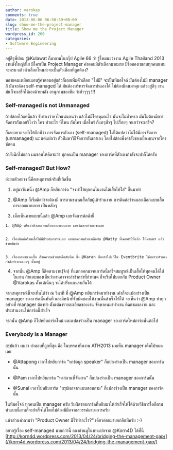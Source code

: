 ```yaml
---
author: varokas
comments: true
date: 2013-06-06 06:50:59+00:00
slug: show-me-the-project-manager
title: Show me the Project Manager
wordpress_id: 260
categories:
- Software Engineering
---
```


อยู่ดีๆพี่ปอม @Kulawat ก็มาถามในกรุ๊ป Agile 66 ว่า รู้ไหมนะว่างาน Agile Thailand 2013 งานตั้งใหญ่เนี่ย มีใครเป็น Project Manager คำตอบมีตัวเลือกมากมาย มีชื่อของเซเลบทุกคนแทบจะครบ แล้วตัวเลือกไหนล่ะจะเป็นตัวเลือกที่ถูกต้อง?

หลายคนเหมือนแอบรู้คำตอบอยู่แล้วก็เลยเพิ่มตัวเลือก "ไม่มี" จะเป็นทีมอไจล์ มันต้องไม่มี manager สิ มันจะต้อง self-managed ได้ มันต้องบริหารจัดการกันเองได้ ไม่ต้องมีคนมาคุม แล้วอยู่ดีๆ งานมันก็จะเสร็จได้เองด้วยพลัง อานุภาพของทีม ว่ะฮ่าๆๆๆ !!!


### Self-managed is not Unmanaged


ถ้าปล่อยไว้แค่นี้แล้ว รับรองว่าคาใจแน่นอนว่า แล้วไม่มีใครคุมอะไร มันจะไม่มั่วหรอ มันไม่ต้องมีการจัดการกันเลยรึไงว่า ใคร ทำอะไร ที่ไหน กับใคร เมื่อไหร่ ก็แถๆมั่วๆ ไปเรื่อยๆ จนกว่าจะเสร็จ?

ก็เลยอยากจะย้ำให้อีกทีว่า การจัดการตัวเอง​ (self-managed) ไม่ได้แปลว่าไม่ได้มีการจัดการ (unmanaged) นะ แต่แปลว่า ตัวทีมหาวิธีจัดการกันเอาเอง โดยไม่ต้องพึ่งคำสั่งของเบื้องบนจากใครซักคน

ถ้ายังนึกไม่ออก ผมชอบให้คิดซะว่า ทุกคนเป็น manager ของการ์ดที่ตัวเองกำลังจะทำก็ได้ครับ


### Self-managed? But How?


อ่ะยกตัวอย่าง นี่คือเหตุการณ์จริงที่เกิดขึ้น



	
  1. อยู่มาวันหนึ่ง @Amp ก็หยิบการ์ด "จงทำให้ทุกคนในงานได้เสื้อไปใส่" ขึ้นมาทำ

	
  2. @Amp ก็เริ่มคิดว่าจะต้องมี การถามขนาดเสื้อกับผู้เข้าร่วมงาน การติดต่อร้านและเลือกแบบเสื้อ การออกแบบลาย เป็นหลักๆ

	
  3. เมื่อเห็นภาพแบบนี้แล้ว @Amp เลยจัดการต่อดังนี้

	
    1. @Amp เห็นว่าตัวเองเทพเรื่องออกแบบลาย เลยจัดการทำเองซะเลย

	
    2. เรื่องติดต่อร้านเสื้อไม่มีประสบการณ์เลย เลยขอความช่วยเหลือกับ @Natty ที่เคยทำปีที่แล้ว ให้มาแพร์ แล้วช่วยกันทำ

	
    3. เรื่องถามขนาดเสื้อ ก็ขอความช่วยเหลือกับทีม ซึ่ง @Karan ก็อาสาไปแก้ใน Eventbrite ให้เพราะตัวเองกำลังทำงานแถวๆ นั้นอยู่




	
  4. จากนั้น @Amp ก็ติดตามงาน(จิก) ที่แตกออกมาจนการ์ดนี้เสร็จสมบูรณ์เป็นเสื้อให้ทุกคนได้ใส่ในงาน ถ้าแอบมองเห็นว่างานอาจจะล่าช้ากว่าที่กำหนด ก็จะรีบไปบอกกับ Product Owner @Varokas ตั้งแต่เนิ่นๆ จะได้ปรับแผนรบกันได้


จากเหตุการณ์นี้จะเห็นได้ว่า ณ วินาที ที่ @Amp หยิบการ์ดมาทำงาน เค้าก็จะแปลงร่างเป็น manager ของการ์ดนั้นทันที​ และมีหน้าที่รับผิดชอบให้งานนั้นสำเร็จให้ได้ จะเห็นว่า @Amp ทำทุกอย่างที่ manager ต้องทำ ตั้งแต่ลงรายละเอียดของงาน จัดหาคนมาทำงาน ติดตามผลงาน และประสานงานให้การ์ดนี้สำเร็จ

จากนั้น @Amp ก็ไปหยิบการ์ดใหม่ และแปลงร่างเป็น manager ของการ์ดใหม่การ์ดนั้นต่อไป


### Everybody is a Manager


สรุปแล้ว ผมว่า คำตอบที่ถูกที่สุด คือ ในบรรดาทีมงาน ATH2013 ผมเห็น manager เต็มไปหมดเลย



	
  * @Attapong เวลาไปหยิบการ์ด "หาข้อมูล speaker" ก็แปลงร่างเป็น manager ของการ์ดนั้น

	
  * @Pam เวลาไปหยิบการ์ด "หาสถานที่จัดงาน" ก็แปลงร่างเป็น manager ของการ์ดนั้น

	
  * @Sunai เวลาไปหยิบการ์ด "สรุปผลจากแบบสอบถาม" ก็แปลงร่างเป็น manager ของการ์ดนั้น


ในทีมอไจล์​ ทุกคนเป็น manager ครับ รับผิดชอบการ์ดที่หยิบมาให้สำเร็จให้ได้ด้วยวิธีการใดก็ตาม ทำแบบนี้งานก็จะสำเร็จได้โดยไม่ต้องมีมือจากสวรรค์มาบงการครับ

แล้วส่วนคำถามว่า "Product Owner มีไว้ทำอะไร?" เดี๋ยวค่อยมาบอกอีกทีครับ :-)

อยากรู้เรื่อง self-managed มากกว่านี้ ลองอ่านดูในบทแปลจาก @Korn4D ได้ที่นี่ [http://korn4d.wordpress.com/2013/04/24/bridging-the-management-gap/](//korn4d.wordpress.com/2013/04/24/bridging-the-management-gap/)
